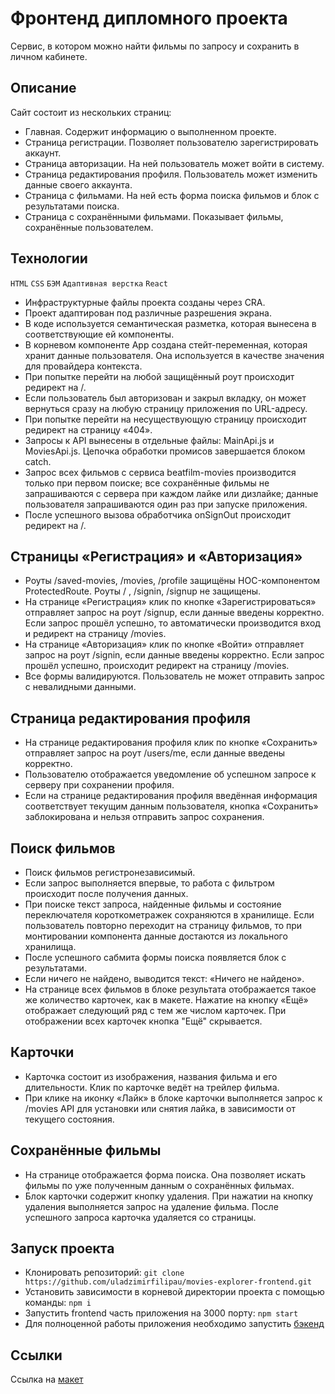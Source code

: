 # Фронтенд дипломного проекта

Сервис, в котором можно найти фильмы по запросу и сохранить в личном кабинете.

## Описание
Сайт состоит из нескольких страниц:
- Главная. Содержит информацию о выполненном проекте.
- Страница регистрации. Позволяет пользователю зарегистрировать аккаунт.
- Страница авторизации. На ней пользователь может войти в систему.
- Страница редактирования профиля. Пользователь может изменить данные своего аккаунта.
- Страница с фильмами. На ней есть форма поиска фильмов и блок с результатами поиска.
- Страница с сохранёнными фильмами. Показывает фильмы, сохранённые пользователем.

## Технологии
`HTML` `CSS` `БЭМ` `Адаптивная верстка` `React`

- Инфраструктурные файлы проекта созданы через CRA.
- Проект адаптирован под различные разрешения экрана.
- В коде используется семантическая разметка, которая вынесена в соответствующие ей компоненты.
- В корневом компоненте App создана стейт-переменная, которая хранит данные пользователя. Она используется в качестве значения для провайдера контекста.
- При попытке перейти на любой защищённый роут происходит редирект на /.
- Если пользователь был авторизован и закрыл вкладку, он может вернуться сразу на любую страницу приложения по URL-адресу.
- При попытке перейти на несуществующую страницу происходит редирект на страницу «404».
- Запросы к API вынесены в отдельные файлы: MainApi.js и MoviesApi.js. Цепочка обработки промисов завершается блоком catch.
- Запрос всех фильмов с сервиса beatfilm-movies производится только при первом поиске; все сохранённые фильмы не запрашиваются с сервера при каждом лайке или дизлайке; данные пользователя запрашиваются один раз при запуске приложения.
- После успешного вызова обработчика onSignOut происходит редирект на /.


## Страницы «Регистрация» и «Авторизация»
- Роуты /saved-movies, /movies, /profile защищёны HOC-компонентом ProtectedRoute. Роуты / , /signin, /signup не защищены.
- На странице «Регистрация» клик по кнопке «Зарегистрироваться» отправляет запрос на роут /signup, если данные введены корректно. Если запрос прошёл успешно, то автоматически производится вход и редирект на страницу /movies.
- На странице «Авторизация» клик по кнопке «Войти» отправляет запрос на роут /signin, если данные введены корректно. Если запрос прошёл успешно, происходит редирект на страницу /movies.
- Все формы валидируются. Пользователь не может отправить запрос с невалидными данными.

## Страница редактирования профиля
- На странице редактирования профиля клик по кнопке «Сохранить» отправляет запрос на роут /users/me, если данные введены корректно.
- Пользователю отображается уведомление об успешном запросе к серверу при сохранении профиля.
- Если на странице редактирования профиля введённая информация соответствует текущим данным пользователя, кнопка «Сохранить» заблокирована и нельзя отправить запрос сохранения.

## Поиск фильмов
- Поиск фильмов регистронезависимый.
- Если запрос выполняется впервые, то работа с фильтром происходит после получения данных.
- При поиске текст запроса, найденные фильмы и состояние переключателя короткометражек сохраняются в хранилище. Если пользователь повторно переходит на страницу фильмов, то при монтировании компонента данные достаются из локального хранилища.
- После успешного сабмита формы поиска появляется блок с результатами.
- Если ничего не найдено, выводится текст: «Ничего не найдено».
- На странице всех фильмов в блоке результата отображается такое же количество карточек, как в макете. Нажатие на кнопку «Ещё» отображает следующий ряд с тем же числом карточек. При отображении всех карточек кнопка "Ещё" скрывается.

## Карточки
- Карточка состоит из изображения, названия фильма и его длительности. Клик по карточке ведёт на трейлер фильма.
- При клике на иконку «Лайк» в блоке карточки выполняется запрос к /movies API для установки или снятия лайка, в зависимости от текущего состояния.

## Сохранённые фильмы
- На странице отображается форма поиска. Она позволяет искать фильмы по уже полученным данным о сохранённых фильмах.
- Блок карточки содержит кнопку удаления. При нажатии на кнопку удаления выполняется запрос на удаление фильма. После успешного запроса карточка удаляется со страницы.

## Запуск проекта
- Клонировать репозиторий: `git clone https://github.com/uladzimirfilipau/movies-explorer-frontend.git`
- Установить зависимости в корневой директории проекта с помощью команды: `npm i`
- Запустить frontend часть приложения на 3000 порту: `npm start`
- Для полноценной работы приложения необходимо запустить [бэкенд](https://github.com/uladzimirfilipau/movies-explorer-api)

## Ссылки
Ссылка на [макет](https://www.figma.com/file/IEnFH5OC4A5JnzFGDGDvr4/Diplom-Vladimir-Filippov?node-id=891%3A3857)
